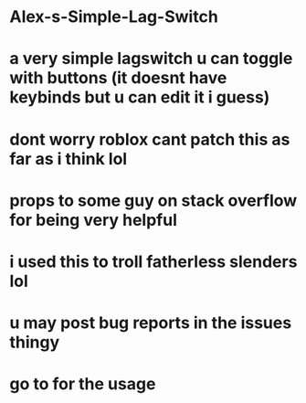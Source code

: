 # Alex-s-Simple-Lag-Switch
# a very simple lagswitch u can toggle with buttons (it doesnt have keybinds but u can edit it i guess)
# dont worry roblox cant patch this as far as i think lol
# props to some guy on stack overflow for being very helpful
# i used this to troll fatherless slenders lol
# u may post bug reports in the issues thingy
# go to for the usage



















